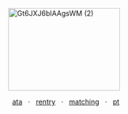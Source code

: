
<img width="226" height="168" alt="Gt6JXJ6bIAAgsWM (2)" src="https://github.com/user-attachments/assets/3542ad14-d560-4518-9313-77f88c91b7bc" />

 ‍ ‍ [ata](https://218.atabook.org/) ‍ ‍ · ‍ ‍ [rentry](https://rentry.co/lll) ‍ ‍ · ‍ ‍ [matching‬](https://rentry.co/sern) ‍ ‍ · ‍ ‍ [pt](https://rentry.co/hokko) ‍
